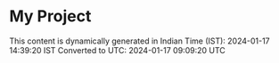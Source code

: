 # My Project

This content is dynamically generated in Indian Time (IST): 2024-01-17 14:39:20 IST
Converted to UTC: 2024-01-17 09:09:20 UTC

